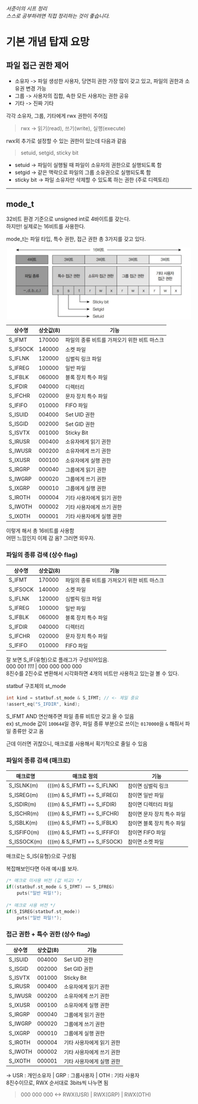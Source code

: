 ###### 서준이의 시프 정리 <br> 스스로 공부하려면 직접 정리하는 것이 좋습니다.

# 기본 개념 탑재 요망

## 파일 접근 권한 제어
+ 소유자 -> 파일 생성한 사용자, 당연히 권한 가장 많이 갖고 있고, 파일의 권한과 소유권 변경 가능
+ 그룹 -> 사용자의 집합, 속한 모든 사용자는 권한 공유
+ 기타 -> 진짜 기타

각각 소유자, 그룹, 기타에게 rwx 권한이 주어짐
> rwx -> 읽기(read), 쓰기(write), 실행(execute)

rwx외 추가로 설정할 수 있는 권한이 있는데 다음과 같음

> setuid, setgid, sticky bit
 
+ setuid -> 파일이 실행될 때 파일이 소유자의 권한으로 실행되도록 함
+ setgid -> 같은 맥락으로 파일의 그룹 소유권으로 실행되도록 함 
+ sticky bit -> 파일 소유자만 삭제할 수 있도록 하는 권한 (주로 디렉토리)

<hr>

## mode_t
32비트 환경 기준으로 unsigned int로 4바이트를 갖는다. <br>
하지만! 실제로는 16비트를 사용한다. <br>

mode_t는 파일 타입, 특수 권한, 접근 권한 총 3가지를 갖고 있다. <br>
<p align = center>
<img src="pic/struct_st_mode.png" width=500px align=center title = "std_mode bit structer"/> </p>

|상수명|상숫값(8)|기능
|-|-|-|
|S_IFMT|170000|파일의 종류 비트를 가져오기 위한 비트 마스크
|S_IFSOCK|140000|소켓 파일
|S_IFLNK|120000|심벌릭 링크 파일
|S_IFREG|100000|일반 파일
|S_IFBLK|060000|블록 장치 특수 파일
|S_IFDIR|040000|디렉터리
|S_IFCHR|020000|문자 장치 특수 파일
|S_IFIFO|010000|FIFO 파일
|S_ISUID|004000|Set UID 권한
|S_ISGID|002000|Set GID 권한
|S_ISVTX|001000|Sticky Bit
|S_IRUSR|000400|소유자에게 읽기 권한|
|S_IWUSR|000200|소유자에게 쓰기 권한|
|S_IXUSR|000100|소유자에게 실행 권한|
|S_IRGRP|000040|그룹에게 읽기 권한|
|S_IWGRP|000020|그룹에게 쓰기 권한|
|S_IXGRP|000010|그룹에게 실행 권한|
|S_IROTH|000004|기타 사용자에게 읽기 권한|
|S_IWOTH|000002|기타 사용자에게 쓰기 권한|
|S_IXOTH|000001|기타 사용자에게 실행 권한|

이렇게 해서 총 16비트를 사용함 <br>
어떤 느낌인지 이제 감 옴? 그러면 외우자.

### 파일의 종류 검색 (상수 flag)
|상수명|상숫값(8)|기능|
|-|-|-|
|S_IFMT|170000|파일의 종류 비트를 가져오기 위한 비트 마스크
|S_IFSOCK|140000|소켓 파일
|S_IFLNK|120000|심벌릭 링크 파일
|S_IFREG|100000|일반 파일
|S_IFBLK|060000|블록 장치 특수 파일
|S_IFDIR|040000|디렉터리
|S_IFCHR|020000|문자 장치 특수 파일
|S_IFIFO|010000|FIFO 파일


잘 보면 S_IF{유형}으로 플래그가 구성되어있음. <br>
000 00*1 111* | 000 000 000 000 <br>
8진수를 2진수로 변환해서 시각화하면 4개의 비트만 사용하고 있는걸 볼 수 있다.

statbuf 구조체의 st_mode 
``` c
int kind = statbuf.st_mode & S_IFMT; // <- 제일 중요
!assert_eq("S_IFDIR", kind);
````
S_IFMT AND 연산해주면 파일 종류 비트만 갖고 올 수 있음 <br>
ex) st_mode 값이 ```100644```일 경우, 파일 종류 부분으로 쓰이는 ```0170000```을 ```&``` 해줘서 파일 종류만 갖고 옴 <br>

근데 이러면 귀찮으니, 매크로를 사용해서 획기적으로 줄일 수 있음

### 파일의 종류 검색 (매크로)
|매크로명|매크로 정의|기능|
|-|-|-|
|S_ISLNK(m)|(((m) & S_IFMT) == S_IFLNK)|참이면 심벌릭 링크
|S_ISREG(m)|(((m) & S_IFMT) == S_IFREG)|참이면 일반 파일
|S_ISDIR(m)|(((m) & S_IFMT) == S_IFDIR)|참이면 디렉터리 파일
|S_ISCHR(m)|(((m) & S_IFMT) == S_IFCHR)|참이면 문자 장치 특수 파일
|S_ISBLK(m)|(((m) & S_IFMT) == S_IFBLK)|참이면 블록 장치 특수 파일
|S_ISFIFO(m)|(((m) & S_IFMT) == S_IFFIFO)|참이면 FIFO 파일
|S_ISSOCK(m)|(((m) & S_IFMT) == S_IFSOCK)|참이면 소켓 파일

매크로는 S_IS{유형}으로 구성됨

복잡해보인다면 아래 예시를 보자.
```c
/* 매크로 미사용 버전 (값 비교) */
if((statbuf.st_mode & S_IFMT) == S_IFREG)
    puts("일반 파일!");

/* 매크로 사용 버전 */
if(S_ISREG(statbuf.st_mode))
    puts("일반 파일!");
```

### 접근 권한 + 특수 권한  (상수 flag)
|상수명|상숫값(8)|기능
|-|-|-|
|S_ISUID|004000|Set UID 권한
|S_ISGID|002000|Set GID 권한
|S_ISVTX|001000|Sticky Bit
|S_IRUSR|000400|소유자에게 읽기 권한|
|S_IWUSR|000200|소유자에게 쓰기 권한|
|S_IXUSR|000100|소유자에게 실행 권한|
|S_IRGRP|000040|그룹에게 읽기 권한|
|S_IWGRP|000020|그룹에게 쓰기 권한|
|S_IXGRP|000010|그룹에게 실행 권한|
|S_IROTH|000004|기타 사용자에게 읽기 권한|
|S_IWOTH|000002|기타 사용자에게 쓰기 권한|
|S_IXOTH|000001|기타 사용자에게 실행 권한|

-> USR : 개인소유자 | GRP : 그룹사용자 | OTH : 기타 사용자 <br>
8진수이므로, RWX 순서대로 3bits씩 나누면 됨 <br>
> 000 000 000 <-> RWX(USR) | RWX(GRP) | RWX(OTH)